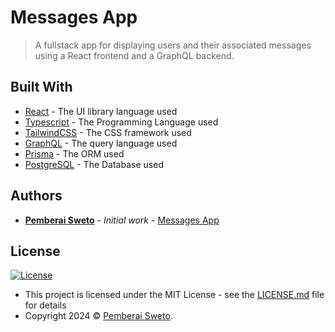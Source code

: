 # Messages App

> A fullstack app for displaying users and their associated messages using a React frontend and a GraphQL backend.

## Built With

- [React](https://www.python.org/) - The UI library language used
- [Typescript](https://www.typescriptlang.org/) - The Programming Language used
- [TailwindCSS](https://tailwindcss.com/) - The CSS framework used
- [GraphQL](https://graphql.org/) - The query language used
- [Prisma](https://www.prisma.io/) - The ORM used
- [PostgreSQL](https://www.postgresql.org/) - The Database used

## Authors

- **[Pemberai Sweto](https://github.com/thepembeweb)** - _Initial work_ - [Messages App](https://github.com/thepembeweb/messages-app)

## License

[![License](http://img.shields.io/:license-mit-green.svg?style=flat-square)](http://badges.mit-license.org)

- This project is licensed under the MIT License - see the [LICENSE.md](LICENSE.md) file for details
- Copyright 2024 © [Pemberai Sweto](https://github.com/thepembeweb).
